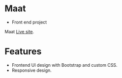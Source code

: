 # Maat 
* Front end project

Maat [Live site](https://maata.netlify.app/).

# Features
* Frontend UI design with Bootstrap and custom CSS.
* Responsive design.

